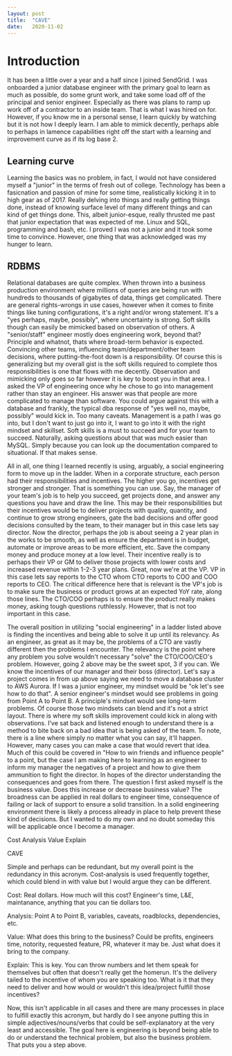 ```yaml
---
layout:	post
title:	"CAVE"
date:	2020-11-02
---
```


# Introduction
It has been a little over a year and a half since I joined SendGrid. I was onboarded a junior database engineer with the primary goal to learn as much as possible, do some grunt work, and take some load off of the principal and senior engineer. Especially as there was plans to ramp up work off of a contractor to an inside team. That is what I was hired on for. However, if you know me in a personal sense, I learn quickly by watching but it is not how I deeply learn. I am able to mimick decently, perhaps able to perhaps in lamence capabilities right off the start with a learning and improvement curve as if its log base 2.

## Learning curve
Learning the basics was no problem, in fact, I would not have considered myself a "junior" in the terms of fresh out of college. Technology has been a fasicnation and passion of mine for some time, realistically kicking it in to high gear as of 2017. Really delving into things and really getting things done, instead of knowing surface level of many different things and can kind of get things done. This, albeit junior-esque, really thrusted me past that junior expectation that was expected of me. Linux and SQL, programming and bash, etc. I proved I was not a junior and it took some time to convince. However, one thing that was acknowledged was my hunger to learn.

## RDBMS
Relational databases are quite complex. When thrown into a business production environment where millions of queries are being run with hundreds to thousands of gigabytes of data, things get complicated. There are general rights-wrongs in use cases, however when it comes to finite things like tuning configurations, it's a right and/or wrong statement. It's a "yes perhaps, maybe, possibly", where uncertainty is strong. Soft skills though can easily be mimicked based on observation of others. A "senior/staff" engineer mostly does engineering work, beyond that? Principle and whatnot, thats where broad-term behavior is expected. Convincing other teams, influencing team/department/other team decisions, where putting-the-foot down is a responsibility. Of course this is generalizing but my overall gist is the soft skills required to complete thos responsibilities is one that flows with me decently. Observation and mimicking only goes so far however it is key to boost you in that area. I asked the VP of engineering once why he chose to go into management rather than stay an engineer. His answer was that people are more complicated to manage than software. You could argue against this with a database and frankly, the typical dba response of "yes well no, maybe, possibly" would kick in. Too many caveats. Management is a path I was go into, but I don't want to just go into it, I want to go into it with the right mindset and skillset. Soft skills is a must to succeed and for your team to succeed. Naturally, asking questions about that was much easier than MySQL. Simply because you can look up the documentation compared to situational. If that makes sense.

All in all, one thing I learned recently is using, arguably, a social engineering form to move up in the ladder. When in a corporate structure, each person had their responsibilities and incentives. The higher you go, incentives get stronger and stronger. That is something you can use. Say, the manager of your team's job is to help you succeed, get projects done, and answer any questions you have and draw the line. This may be their responsibilities but their incentives would be to deliver projects with quality, quantity, and continue to grow strong engineers, gate the bad decisions and offer good decisions consulted by the team, to their manager but in this case lets say director. Now the director, perhaps the job is about seeing a 2 year plan in the works to be smooth, as well as ensure the department is in budget, automate or improve areas to be more efficient, etc. Save the company money and produce money at a low level. Their incentive really is to perhaps their VP or GM to deliver those projects with lower costs and increased revenue within 1-2-3 year plans. Great, now we're at the VP. VP in this case lets say reports to the CTO whom CTO reports to COO and COO reports to CEO. The critical difference here that is relevant is the VP's job is to make sure the business or product grows at an expected YoY rate, along those lines. The CTO/COO perhaps is to ensure the product really makes money, asking tough questions ruthlessly. However, that is not too important in this case.

The overall position in utilizing "social engineering" in a ladder listed above is finding the incentives and being able to solve it up until its relevancy. As an engineer, as great as it may be, the problems of a CTO are vastly different then the problems I encounter. The relevancy is the point where any problem you solve wouldn't necessary "solve" the CTO/COO/CEO's problem. However, going 2 above may be the sweet spot, 3 if you can. We know the incentives of our manager and their boss (director). Let's say a project comes in from up above saying we need to move a database cluster to AWS Aurora. If I was a junior engineer, my mindset would be "ok let's see how to do that". A senior engineer's mindset would see problems in going from Point A to Point B. A principle's mindset would see long-term problems. Of course those two mindsets can blend and it's not a strict layout. There is where my soft skills improvement could kick in along with observations. I've sat back and listened enough to understand there is a method to bite back on a bad idea that is being asked of the team. To note, there is a line where simply no matter what you can say, it'll happen. However, many cases you can make a case that would revert that idea. Much of this could be covered in "How to win friends and influence people" to a point, but the case I am making here to learning as an engineer to inform my manager the negatives of a project and how to give them ammunition to fight the director. In hopes of the director understanding the consequences and goes from there. The question I first asked myself is the business value. Does this increase or decrease business value? The broadness can be applied in real dollars to engineer time, consequence of failing or lack of support to ensure a solid transition. In a solid engineering environment there is likely a process already in place to help prevent these kind of decisions. But I wanted to do my own and no doubt someday this will be applicable once I become a manager.

Cost
Analysis
Value
Explain

CAVE

Simple and perhaps can be redundant, but my overall point is the redundancy in this acronym. Cost-analysis is used frequently together, which could blend in with value but I would argue they can be different.

Cost: Real dollars. How much will this cost? Engineer's time, L&E, maintanance, anything that you can tie dollars too.

Analysis: Point A to Point B, variables, caveats, roadblocks, dependencies, etc.

Value: What does this bring to the business? Could be profits, engineers time, notority, requested feature, PR, whatever it may be. Just what does it bring to the company.

Explain: This is key. You can throw numbers and let them speak for themselves but often that doesn't really get the homerun. It's the delivery tailed to the incentive of whom you are speaking too. What is it that they need to deliver and how would or wouldn't this idea/project fulfill those incentives?

Now, this isn't applicable in all cases and there are many processes in place to fulfill exactly this acronym, but hardly do I see anyone putting this in simple adjectives/nouns/verbs that could be self-explanatory at the very least and accessible. The goal here is engineering is beyond being able to do or understand the technical problem, but also the business problem. That puts you a step above.